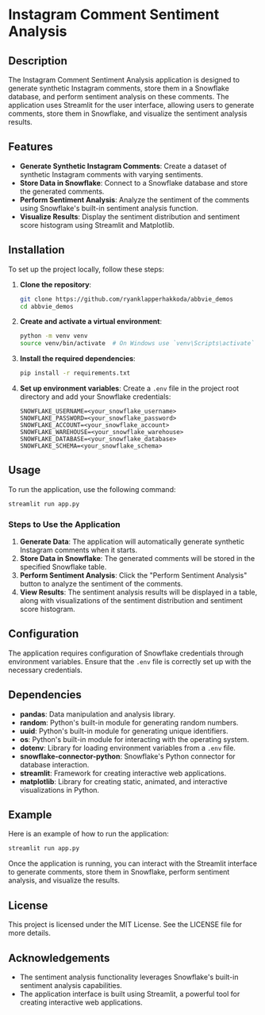 # Instagram Comment Sentiment Analysis

## Description
The Instagram Comment Sentiment Analysis application is designed to generate synthetic Instagram comments, store them in a Snowflake database, and perform sentiment analysis on these comments. The application uses Streamlit for the user interface, allowing users to generate comments, store them in Snowflake, and visualize the sentiment analysis results.

## Features
- **Generate Synthetic Instagram Comments**: Create a dataset of synthetic Instagram comments with varying sentiments.
- **Store Data in Snowflake**: Connect to a Snowflake database and store the generated comments.
- **Perform Sentiment Analysis**: Analyze the sentiment of the comments using Snowflake's built-in sentiment analysis function.
- **Visualize Results**: Display the sentiment distribution and sentiment score histogram using Streamlit and Matplotlib.

## Installation
To set up the project locally, follow these steps:

1. **Clone the repository**:
    ```bash
    git clone https://github.com/ryanklapperhakkoda/abbvie_demos
    cd abbvie_demos
    ```

2. **Create and activate a virtual environment**:
    ```bash
    python -m venv venv
    source venv/bin/activate  # On Windows use `venv\Scripts\activate`
    ```

3. **Install the required dependencies**:
    ```bash
    pip install -r requirements.txt
    ```

4. **Set up environment variables**:
    Create a `.env` file in the project root directory and add your Snowflake credentials:
    ```
    SNOWFLAKE_USERNAME=<your_snowflake_username>
    SNOWFLAKE_PASSWORD=<your_snowflake_password>
    SNOWFLAKE_ACCOUNT=<your_snowflake_account>
    SNOWFLAKE_WAREHOUSE=<your_snowflake_warehouse>
    SNOWFLAKE_DATABASE=<your_snowflake_database>
    SNOWFLAKE_SCHEMA=<your_snowflake_schema>
    ```

## Usage
To run the application, use the following command:
```bash
streamlit run app.py
```

### Steps to Use the Application
1. **Generate Data**: The application will automatically generate synthetic Instagram comments when it starts.
2. **Store Data in Snowflake**: The generated comments will be stored in the specified Snowflake table.
3. **Perform Sentiment Analysis**: Click the "Perform Sentiment Analysis" button to analyze the sentiment of the comments.
4. **View Results**: The sentiment analysis results will be displayed in a table, along with visualizations of the sentiment distribution and sentiment score histogram.

## Configuration
The application requires configuration of Snowflake credentials through environment variables. Ensure that the `.env` file is correctly set up with the necessary credentials.

## Dependencies
- **pandas**: Data manipulation and analysis library.
- **random**: Python's built-in module for generating random numbers.
- **uuid**: Python's built-in module for generating unique identifiers.
- **os**: Python's built-in module for interacting with the operating system.
- **dotenv**: Library for loading environment variables from a `.env` file.
- **snowflake-connector-python**: Snowflake's Python connector for database interaction.
- **streamlit**: Framework for creating interactive web applications.
- **matplotlib**: Library for creating static, animated, and interactive visualizations in Python.

## Example
Here is an example of how to run the application:
```bash
streamlit run app.py
```

Once the application is running, you can interact with the Streamlit interface to generate comments, store them in Snowflake, perform sentiment analysis, and visualize the results.

## License
This project is licensed under the MIT License. See the LICENSE file for more details.

## Acknowledgements
- The sentiment analysis functionality leverages Snowflake's built-in sentiment analysis capabilities.
- The application interface is built using Streamlit, a powerful tool for creating interactive web applications.